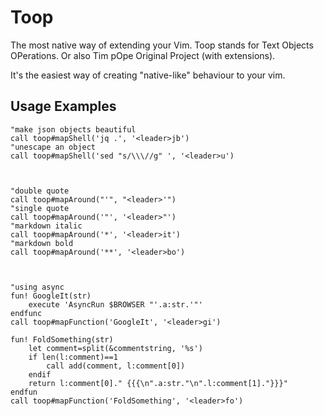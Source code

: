 # Toop

The most native way of extending your Vim.
Toop stands for Text Objects OPerations. Or also Tim pOpe Original Project (with extensions).


It's the easiest way of creating "native-like" behaviour to your vim.


## Usage Examples

```vim
"make json objects beautiful
call toop#mapShell('jq .', '<leader>jb')
"unescape an object
call toop#mapShell('sed "s/\\\//g" ', '<leader>u')



"double quote
call toop#mapAround("'", "<leader>'")
"single quote
call toop#mapAround('"', '<leader>"')
"markdown italic
call toop#mapAround('*', '<leader>it')
"markdown bold
call toop#mapAround('**', '<leader>bo')



"using async
fun! GoogleIt(str)
    execute 'AsyncRun $BROWSER "'.a:str.'"'
endfunc
call toop#mapFunction('GoogleIt', '<leader>gi')

fun! FoldSomething(str)
    let comment=split(&commentstring, '%s')
    if len(l:comment)==1
        call add(comment, l:comment[0])
    endif
    return l:comment[0]." {{{\n".a:str."\n".l:comment[1]."}}}"
endfun
call toop#mapFunction('FoldSomething', '<leader>fo')



```

